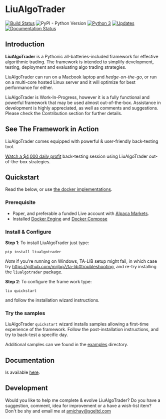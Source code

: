 # LiuAlgoTrader
[![Build Status](https://travis-ci.org/amor71/LiuAlgoTrader.svg?branch=master)](https://travis-ci.org/amor71/LiuAlgoTrader)
![PyPI - Python Version](https://img.shields.io/pypi/pyversions/liualgotrader)
[![Python 3](https://pyup.io/repos/github/amor71/LiuAlgoTrader/python-3-shield.svg)](https://pyup.io/repos/github/amor71/LiuAlgoTrader/)
[![Updates](https://pyup.io/repos/github/amor71/LiuAlgoTrader/shield.svg)](https://pyup.io/repos/github/amor71/LiuAlgoTrader/)
[![Documentation Status](https://readthedocs.org/projects/liualgotrader/badge/?version=latest)](https://liualgotrader.readthedocs.io/en/latest/?badge=latest)

## Introduction

**LiuAlgoTrader** is a Pythonic all-batteries-included framework
for effective algorithmic trading. The framework is
intended to simplify development, testing,
deployment and evaluating algo trading strategies.

LiuAlgoTrader can run on a Macbook laptop and 
*hedge-on-the-go*, or run on a multi-core hosted Linux server 
and it will optimize for best performance for either. 

LiuAlgoTrader is Work-In-Progress, however it is a fully
functional and powerful framework that may be used almost out-of-the-box.
Assistance in development is highly appreciated,
as well as comments and suggestions. Please check the
Contribution section for further details.

## See The Framework in Action

LiuAlgoTrader comes equipped with powerful & user-friendly back-testing tool. 

[Watch a $4,000 daily profit](https://youtu.be/rVwFCbHsbIY)  back-testing session using LiuAlgoTrader out-of-the-box strategies.



## Quickstart

Read the below, or use [the docker implementations](https://github.com/amor71/trade_deploy). 

### Prerequisite

- Paper, and preferable a funded Live account with [Alpaca Markets](https://alpaca.markets/docs/about-us/).
- Installed [Docker Engine](https://docs.docker.com/engine/install/) and [Docker Compose](https://docs.docker.com/compose/install/)
### Install & Configure

**Step 1**: 
To install LiuAlgoTrader just type: 

`pip install liualgotrader`

*Note* if you're running on Windows, TA-LIB setup might fail, in which case try https://github.com/mrjbq7/ta-lib#troubleshooting, and re-try installing the `liualgotrader` package.
 
**Step 2**: To configure the frame work type:

`liu quickstart` 

and follow the installation wizard instructions.

### Try the samples

LiuAlgoTrader `quickstart` wizard installs samples allowing a first-time experience of the framework. Follow the post-installation instructions, and try to back-test a specific day.   

Additional samples can we found in the [examples](examples) directory. 

## Documentation

Is available [here](https://liualgotrader.readthedocs.io/en/latest/).





## Development

Would you like to help me complete & evolve LiuAlgoTrader? 
Do you have a suggestion, comment, idea for improvement or 
a have a wish-list item? Don't be shy and email me at 
amichay@sgeltd.com


